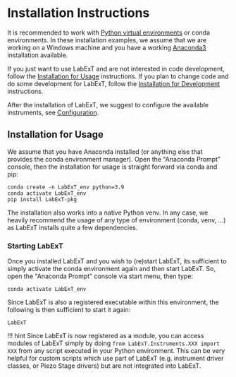 # Installation Instructions

It is recommended to work with [Python virtual environments](https://docs.python.org/3.9/library/venv.html#module-venv)
or conda environments. In these installation examples, we assume that we are working on a Windows machine
and you have a working [Anaconda3](https://www.anaconda.com/products/individual/) installation available.

If you just want to use LabExT and are not interested in code development, follow the
[Installation for Usage](installation.md#installation-for-usage) instructions. If you plan to change code and do some
development for LabExT, follow the [Installation for Development](setup_dev_env.md) instructions.

After the installation of LabExT, we suggest to configure the available instruments, see
[Configuration](./settings_configuration.md).

## Installation for Usage
We assume that you have Anaconda installed (or anything else that provides the conda environment manager). Open the 
"Anaconda Prompt" console, then the installation for usage is straight forward via conda and pip:
```
conda create -n LabExT_env python=3.9
conda activate LabExT_env
pip install LabExT-pkg
```

The installation also works into a native Python venv. In any case, we heavily recommend the usage of any type of
environment (conda, venv, ...) as LabExT installs quite a few dependencies.

### Starting LabExT

Once you installed LabExT and you wish to (re)start LabExT,
its sufficient to simply activate the conda environment again and then start LabExT.
So, open the "Anaconda Prompt" console via start menu, then type:
```
conda activate LabExT_env
``` 
Since LabExT is also a registered executable within this environment, the following is then sufficient to start it 
again:
```
LabExT
```

!!! hint
    Since LabExT is now registered as a module, you can access modules of LabExT simply by
    doing `from LabExT.Instruments.XXX import XXX` from any script executed in your Python environment.
    This can be very helpful for custom scripts which use part of LabExT (e.g. instrument driver classes, or
    Piezo Stage drivers) but are not integrated into LabExT.
